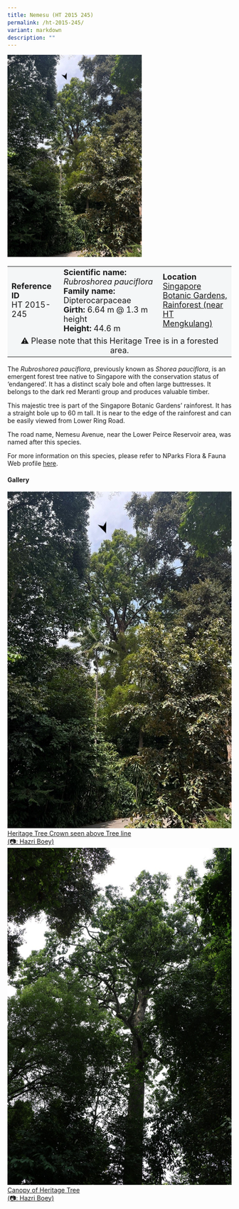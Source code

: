 ```yaml
---
title: Nemesu (HT 2015 245)
permalink: /ht-2015-245/
variant: markdown
description: ""
---
```

<div class="isomer-image-wrapper">
<img style="width: 60%" src="/images/Heritage_trees_photos/rubpau_ht2015-245_habit.jpg"></div>
<table style="minWidth: 100px; font-size: 18px; background: #F4F6F7">
<tbody><tr>
<td rowspan="1" colspan="1">
<strong>Reference ID</strong>
<br>HT 2015-245
</td>
<td rowspan="1" colspan="1">
	<strong>Scientific name:</strong> <em>Rubroshorea pauciflora</em>
<br><strong>Family name: </strong>Dipterocarpaceae
<br><strong>Girth: </strong>6.64 m @ 1.3 m height
<br><strong>Height: </strong>44.6 m
</td>
<td rowspan="1" colspan="1">
<strong>Location</strong><a href="https://www.onemap.gov.sg/?lat=1.3111899999978693&amp;lng=103.81687999999883">
 <br>Singapore Botanic Gardens, <br>Rainforest (near HT<br>Mengkulang)</a>
</td></tr>
<tr><td style="text-align: center;" colspan="3">  
⚠️&nbsp;Please note that this Heritage Tree is in a forested area.</td></tr>
</tbody>
</table>
<p>The <em>Rubroshorea pauciflora</em>, previously known as <em>Shorea pauciflora</em>, is an emergent forest tree native to Singapore with the conservation status of ‘endangered’. It has a distinct scaly bole and often large buttresses. It belongs to the dark red Meranti group and produces valuable timber.</p>

<p>This majestic tree is part of the Singapore Botanic Gardens’ rainforest. It has a straight bole up to 60 m tall. It is near to the edge of the rainforest and can be easily viewed from Lower Ring Road.</p>

<p>The road name, Nemesu Avenue, near the Lower Peirce Reservoir area, was named after this species.</p>

<p>For more information on this species, please refer to NParks Flora &amp; Fauna Web profile <a href="https://www.nparks.gov.sg/florafaunaweb/flora/4/7/4720">here</a>.</p>

<h4><b>Gallery</b></h4>
<div class="isomer-card-grid">
<a href="/images/Heritage_trees_photos/rubpau_ht2015-245_habit.jpg" class="isomer-card">
<div class="isomer-card-image">
<div class="isomer-image-wrapper"><img src="/images/Heritage_trees_photos/rubpau_ht2015-245_habit.jpg"></div></div>
<div class="isomer-card-body"><div class="isomer-card-description">Heritage Tree Crown seen above Tree line<br>(📷: Hazri Boey)</div></div></a>
	
<a href="/images/Heritage_trees_photos/rubpau_ht2015-245_canopy.jpg" class="isomer-card">
<div class="isomer-card-image">
<div class="isomer-image-wrapper"><img src="/images/Heritage_trees_photos/rubpau_ht2015-245_canopy.jpg"></div></div>
<div class="isomer-card-body"><div class="isomer-card-description">Canopy of Heritage Tree<br>(📷: Hazri Boey)</div></div></a></div>